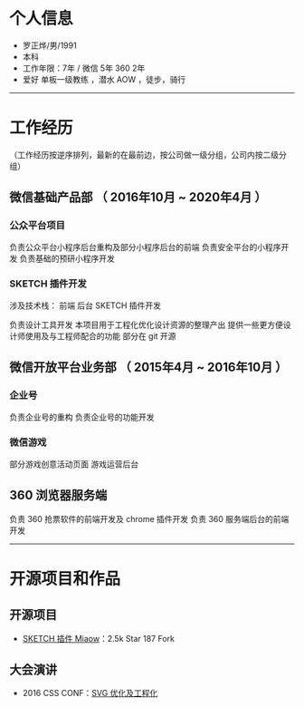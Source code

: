 # 个人信息

 - 罗正烨/男/1991
 - 本科
 - 工作年限：7年 / 微信 5年 360 2年
 - 爱好 单板一级教练 ，潜水 AOW ，徒步，骑行
 
---

# 工作经历
（工作经历按逆序排列，最新的在最前边，按公司做一级分组，公司内按二级分组）

## 微信基础产品部 （ 2016年10月 ~ 2020年4月 ）

### 公众平台项目 
  
  负责公众平台小程序后台重构及部分小程序后台的前端
  负责安全平台的小程序开发
  负责基础的预研小程序开发
  
### SKETCH 插件开发

  涉及技术栈：
  前端 后台 SKETCH 插件开发

  负责设计工具开发
  本项目用于工程化优化设计资源的整理产出
  提供一些更方便设计师使用及与工程师配合的功能
  部分在 git 开源
  

## 微信开放平台业务部 （ 2015年4月 ~ 2016年10月 ）

### 企业号

  负责企业号的重构
  负责企业号的功能开发

### 微信游戏

  部分游戏创意活动页面
  游戏运营后台
  
## 360 浏览器服务端 

  负责 360 抢票软件的前端开发及 chrome 插件开发
  负责 360 服务端后台的前端开发
  
---

# 开源项目和作品

## 开源项目

 - [SKETCH 插件 Miaow](https://github.com/weixin/Miaow)：2.5k Star 187 Fork

## 大会演讲

  - 2016 CSS CONF：[SVG 优化及工程化](https://node.fequan.com/playvideo/701606bc915eade09089d2d0d1bd67d0_7)
